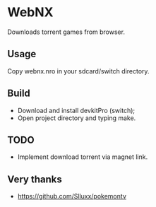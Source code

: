 # WebNX

Downloads torrent games from browser.

## Usage

Copy webnx.nro in your sdcard/switch directory.

## Build

- Download and install devkitPro (switch);
- Open project directory and typing make.

## TODO

- Implement download torrent via magnet link.

## Very thanks

- https://github.com/Slluxx/pokemontv
